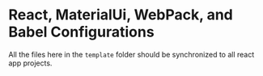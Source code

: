 # React, MaterialUi, WebPack, and Babel Configurations

<!-- > Titles: *React, MaterialUi, WebPack, and Babel Configurations*, *React App Configurations*. -->

<!-- > 2018-05-04T01:10:32+0800 -->

All the files here in the `template` folder should be synchronized to all react app projects.
